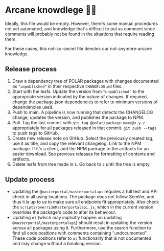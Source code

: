 # Arcane knowdlege 🧙🔮

Ideally, this file would be empty. However, there's some manual procedures not yet automated, and knowledge that's difficult to put as comment since comments will probably not be found in the situations that require reading them.

For these cases, this not-so-secret file denotes our not-anymore-arcane knowledge.

## Release process

1. Draw a dependency tree of POLAR packages with changes documented as `"unpublished"` in their respective `CHANGELOG.md` files.
2. Start with the leafs. Update the version from `"unpublished"` to the appropriate version indicated by the nature of changes. If required, change the package.json dependencies to refer to minimum versions of dependencies used.
3. Push to main. A pipeline is now running that detects the CHANGELOG change, updates the version, and publishes the package to NPM.
4. Pull. Tag the last commit with `git tag @polar/package-name@x.y.z` appropriately for all packages released in that commit. `git push --tags` to push tags to GitHub.
5. Create new release note on GitHub. Select the previously created tag, use it as title, and copy the relevant changelog. Link to the NPM package. If it's a client, add the NPM package to the artifacts for an easier download. See previous releases for formatting of contents and artifacts.
6. Delete leafs from tree made in `1`. Go back to `2` until the tree is empty.

## Update process

* Updating the `@masterportal/masterportalapi` requires a full test and API check in all using locations. The package does not follow SemVer, and thus it is up to us to make sure all endpoints fit appropriately. Also check the `scripts/overrideMasterportalapi.js`, which in the current version overrides the package's code to alter its behaviour.
* Updating `ol` (which may implicitly happen on updating `@masterportal/masterportalapi`) should result in updating the version across all packages using it. Furthermore, use the search function to find all code positions with comments containing "undocumented". These code positions refer to `ol` functionality that is not documented and may change without a breaking version.
